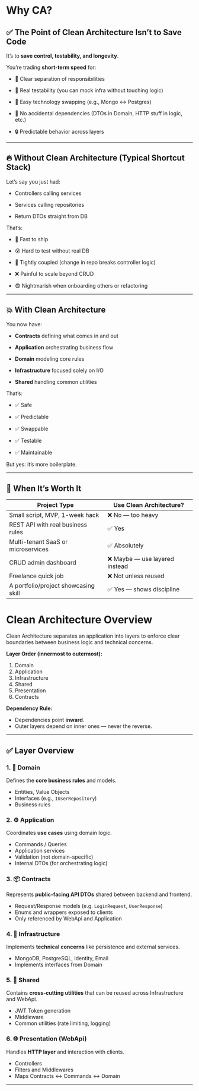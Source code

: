 # Why CA?
## ✅ The Point of Clean Architecture Isn’t to Save Code

It’s to **save control, testability, and longevity**.

You’re trading **short-term speed** for:

- 🚦 Clear separation of responsibilities
    
- 🧪 Real testability (you can mock infra without touching logic)
    
- 🔄 Easy technology swapping (e.g., Mongo ↔ Postgres)
    
- 🚫 No accidental dependencies (DTOs in Domain, HTTP stuff in logic, etc.)
    
- 🔒 Predictable behavior across layers
    

---

## 🔥 Without Clean Architecture (Typical Shortcut Stack)

Let’s say you just had:

- Controllers calling services
    
- Services calling repositories
    
- Return DTOs straight from DB
    

That’s:

- 🚀 Fast to ship
    
- 😵 Hard to test without real DB
    
- 🧶 Tightly coupled (change in repo breaks controller logic)
    
- ❌ Painful to scale beyond CRUD
    
- 😨 Nightmarish when onboarding others or refactoring
    

---

## 💥 With Clean Architecture

You now have:

- **Contracts** defining what comes in and out
    
- **Application** orchestrating business flow
    
- **Domain** modeling core rules
    
- **Infrastructure** focused solely on I/O
    
- **Shared** handling common utilities
    

That’s:

- ✅ Safe
    
- ✅ Predictable
    
- ✅ Swappable
    
- ✅ Testable
    
- ✅ Maintainable
    

But yes: it’s more boilerplate.

---

## 🧠 When It’s Worth It

| Project Type                         | Use Clean Architecture?       |
| ------------------------------------ | ----------------------------- |
| Small script, MVP, 1-week hack       | ❌ No — too heavy              |
| REST API with real business rules    | ✅ Yes                         |
| Multi-tenant SaaS or microservices   | ✅ Absolutely                  |
| CRUD admin dashboard                 | ❌ Maybe — use layered instead |
| Freelance quick job                  | ❌ Not unless reused           |
| A portfolio/project showcasing skill | ✅ Yes — shows discipline      |

# Clean Architecture Overview

Clean Architecture separates an application into layers to enforce clear boundaries between business logic and technical concerns.

**Layer Order (innermost to outermost):**
1. Domain
2. Application
3. Infrastructure
4. Shared
5. Presentation
6. Contracts

**Dependency Rule:** 
- Dependencies point **inward**.
- Outer layers depend on inner ones — never the reverse.

---

## ✅ Layer Overview

### 1. 🧠 Domain
Defines the **core business rules** and models.
- Entities, Value Objects
- Interfaces (e.g., `IUserRepository`)
- Business rules

### 2. ⚙️ Application
Coordinates **use cases** using domain logic.
- Commands / Queries
- Application services
- Validation (not domain-specific)
- Internal DTOs (for orchestrating logic)

### 3. 📦 Contracts
Represents **public-facing API DTOs** shared between backend and frontend.
- Request/Response models (e.g. `LoginRequest`, `UserResponse`)
- Enums and wrappers exposed to clients
- Only referenced by WebApi and Application

### 4. 🔌 Infrastructure
Implements **technical concerns** like persistence and external services.
- MongoDB, PostgreSQL, Identity, Email
- Implements interfaces from Domain

### 5. 🧰 Shared
Contains **cross-cutting utilities** that can be reused across Infrastructure and WebApi.
- JWT Token generation
- Middleware
- Common utilities (rate limiting, logging)

### 6. 🌐 Presentation (WebApi)
Handles **HTTP layer** and interaction with clients.
- Controllers
- Filters and Middlewares
- Maps Contracts ↔ Commands ↔ Domain

---
